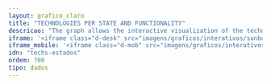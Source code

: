 ```yaml
---
layout: grafico_claro
title: "TECHNOLOGIES PER STATE AND FUNCTIONALITY"
descricao: "The graph allows the interactive visualization of the technologies’ functionalities placed in the states they were adopted, as well as the number of times they appeared."
iframe: '<iframe class="d-desk" src="imagens/graficos/interativos/sunburst" onload="loadIframe()" scrolling="auto" width="100%" height="700px" frameborder="no" seamless allowfullscreen> </iframe>'
iframe_mobile: '<iframe class="d-mob" src="imagens/graficos/interativos/sunburst_mobile" onload="loadIframe()" scrolling="auto" width="100%" height="830px" frameborder="no" seamless allowfullscreen> </iframe>'
idn: "techs-estados"
ordem: 700
tipo: dados
---
```

